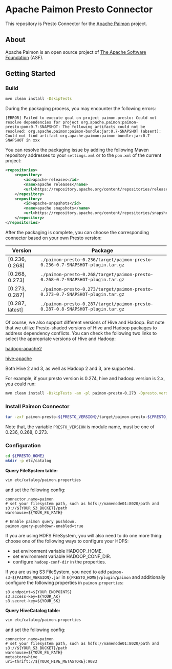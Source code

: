 # Apache Paimon Presto Connector

This repository is Presto Connector for the [Apache Paimon](https://paimon.apache.org/) project.

## About

Apache Paimon is an open source project of [The Apache Software Foundation](https://apache.org/) (ASF).

## Getting Started

### Build

```bash
mvn clean install -DskipTests
```

During the packaging process, you may encounter the following errors: 

```
[ERROR] Failed to execute goal on project paimon-presto: Could not resolve dependencies for project org.apache.paimon:paimon-presto:pom:0.7-SNAPSHOT: The following artifacts could not be resolved: org.apache.paimon:paimon-bundle:jar:0.7-SNAPSHOT (absent): Could not find artifact org.apache.paimon:paimon-bundle:jar:0.7-SNAPSHOT in xxx
```

You can resolve the packaging issue by adding the following Maven repository addresses to your `settings.xml` or to the `pom.xml` of the current project: 

```xml
<repositories>
    <repository>
        <id>apache-releases</id>
        <name>apache releases</name>
        <url>https://repository.apache.org/content/repositories/releases/</url>
    </repository>
    <repository>
        <id>apache-snapshots</id>
        <name>apache snapshots</name>
        <url>https://repository.apache.org/content/repositories/snapshots/</url>
    </repository>
</repositories>
```

After the packaging is complete, you can choose the corresponding connector based on your own Presto version: 

| Version         | Package                                                                       |
|-----------------|-------------------------------------------------------------------------------|
| [0.236, 0.268)  | `./paimon-presto-0.236/target/paimon-presto-0.236-0.7-SNAPSHOT-plugin.tar.gz` |
| [0.268, 0.273)  | `./paimon-presto-0.268/target/paimon-presto-0.268-0.7-SNAPSHOT-plugin.tar.gz` |
| [0.273, 0.287] | `./paimon-presto-0.273/target/paimon-presto-0.273-0.7-SNAPSHOT-plugin.tar.gz` |
| [0.287, latest] | `./paimon-presto-0.287/target/paimon-presto-0.287-0.8-SNAPSHOT-plugin.tar.gz` |

Of course, we also support different versions of Hive and Hadoop. But note that we utilize 
Presto-shaded versions of Hive and Hadoop packages to address dependency conflicts. 
You can check the following two links to select the appropriate versions of Hive and Hadoop:

[hadoop-apache2](https://mvnrepository.com/artifact/com.facebook.presto.hadoop/hadoop-apache2)

[hive-apache](https://mvnrepository.com/artifact/com.facebook.presto.hive/hive-apache)

Both Hive 2 and 3, as well as Hadoop 2 and 3, are supported.

For example, if your presto version is 0.274, hive and hadoop version is 2.x, you could run:

```bash
mvn clean install -DskipTests -am -pl paimon-presto-0.273 -Dpresto.version=0.274 -Dhadoop.apache2.version=2.7.4-9 -Dhive.apache.version=1.2.2-2
```

### Install Paimon Connector

```bash
tar -zxf paimon-presto-${PRESTO_VERSION}/target/paimon-presto-${PRESTO_VERSION}-${PAIMON_VERSION}-plugin.tar.gz -C ${PRESTO_HOME}/plugin
```

Note that, the variable `PRESTO_VERSION` is module name, must be one of 0.236, 0.268, 0.273.

### Configuration

```bash
cd ${PRESTO_HOME}
mkdir -p etc/catalog
```

**Query FileSystem table:**

```bash
vim etc/catalog/paimon.properties
```

and set the following config:

```properties
connector.name=paimon
# set your filesystem path, such as hdfs://namenode01:8020/path and s3://${YOUR_S3_BUCKET}/path
warehouse=${YOUR_FS_PATH}

# Enable paimon query pushdown.
paimon.query-pushdown-enabled=true
```

If you are using HDFS FileSystem, you will also need to do one more thing: choose one of the following ways to configure your HDFS:

- set environment variable HADOOP_HOME.
- set environment variable HADOOP_CONF_DIR.
- configure `hadoop-conf-dir` in the properties.

If you are using S3 FileSystem, you need to add `paimon-s3-${PAIMON_VERSION}.jar` in `${PRESTO_HOME}/plugin/paimon` and additionally configure the following properties in `paimon.properties`:

```properties
s3.endpoint=${YOUR_ENDPOINTS}
s3.access-key=${YOUR_AK}
s3.secret-key=${YOUR_SK}
```

**Query HiveCatalog table:**

```bash
vim etc/catalog/paimon.properties
```

and set the following config:

```properties
connector.name=paimon
# set your filesystem path, such as hdfs://namenode01:8020/path and s3://${YOUR_S3_BUCKET}/path
warehouse=${YOUR_FS_PATH}
metastore=hive
uri=thrift://${YOUR_HIVE_METASTORE}:9083
```





